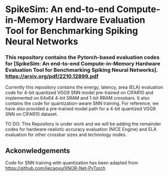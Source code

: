 # SpikeSim: An end-to-end Compute-in-Memory Hardware Evaluation Tool for Benchmarking Spiking Neural Networks
### This repository contains the Pytorch-based evaluation codes for [SpikeSim: An end-to-end Compute-in-Memory Hardware Evaluation Tool for Benchmarking Spiking Neural Networks]. https://arxiv.org/pdf/2210.12899.pdf
 
Currently this repository contains the energy, latency, area (ELA) evaluation code for 4-bit quantized VGG9 SNN model pre-trained on CIFAR10 and implemented on 64x64 4-bit SRAM and 1-bit RRAM crossbars. It also contains the code for quantization-aware SNN training. For reference, we have also provided a pre-trained model path for a 4-bit quantized VGG9 SNN on CIFAR10 dataset. 

TO DO: This Repository is under work and we will be adding the remainder codes for hardware-realistic accuracy evaluation (NICE Engine) and ELA evaluation for other crossbar sizes and technology nodes.

## Ackonwledgements

Code for SNN training with quantization has been adapted from https://github.com/jiecaoyu/XNOR-Net-PyTorch 
